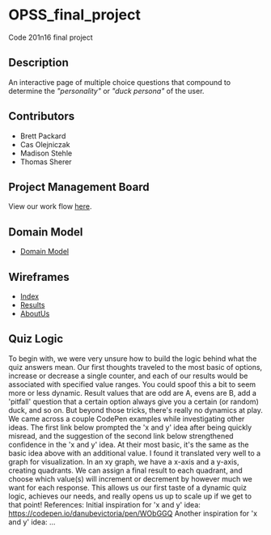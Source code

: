 # OPSS_final_project
Code 201n16 final project

## Description
An interactive page of multiple choice questions that compound to determine the _"personality"_ or _"duck persona"_ of the user. 

## Contributors
- Brett Packard
- Cas Olejniczak
- Madison Stehle
- Thomas Sherer

## Project Management Board
View our work flow [here](https://github.com/OPSS2019/OPSS_final_project/projects).

## Domain Model
- [Domain Model](/assets/DomainModel.jpg)

## Wireframes
- [Index](/assets/wireframeIndex.png)
- [Results](/assets/wireframeResults.png)
- [AboutUs](/assets/wireframeAboutUs.png)

## Quiz Logic
To begin with, we were very unsure how to build the logic behind what the quiz answers mean. Our first thoughts traveled to the most basic of options, increase or decrease a single counter, and each of our results would be associated with specified value ranges. You could spoof this a bit to seem more or less dynamic. Result values that are odd are A, evens are B, add a 'pitfall' question that a certain option always give you a certain (or random) duck, and so on. But beyond those tricks, there's really no dynamics at play.
We came across a couple CodePen examples while investigating other ideas. The first link below prompted the 'x and y' idea after being quickly misread, and the suggestion of the second link below strengthened confidence in the 'x and y' idea. At their most basic, it's the same as the basic idea above with an additional value. I found it translated very well to a graph for visualization. In an xy graph, we have a x-axis and a y-axis, creating quadrants. We can assign a final result to each quadrant, and choose which value(s) will increment or decrement by however much we want for each response. This allows us our first taste of a dynamic quiz logic, achieves our needs, and really opens us up to scale up if we get to that point!
References:
Initial inspiration for 'x and y' idea: https://codepen.io/danubevictoria/pen/WObGGQ
Another inspiration for 'x and y' idea: ...